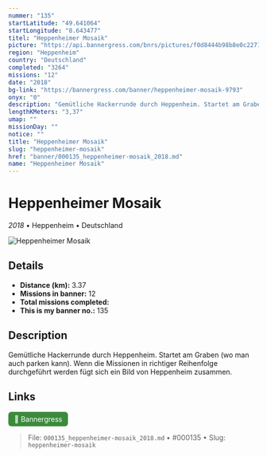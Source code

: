 ```yaml
---
nummer: "135"
startLatitude: "49.641064"
startLongitude: "8.643477"
titel: "Heppenheimer Mosaik"
picture: "https://api.bannergress.com/bnrs/pictures/f0d8444b98b8e0c2271c6a92ea9ba1e6"
region: "Heppenheim"
country: "Deutschland"
completed: "3264"
missions: "12"
date: "2018"
bg-link: "https://bannergress.com/banner/heppenheimer-mosaik-9793"
onyx: "0"
description: "Gemütliche Hackerrunde durch Heppenheim. Startet am Graben (wo man auch parken kann). \nWenn die Missionen in richtiger Reihenfolge durchgeführt werden fügt sich ein Bild von Heppenheim zusammen."
lengthKMeters: "3,37"
umap: ""
missionDay: ""
notice: ""
title: "Heppenheimer Mosaik"
slug: "heppenheimer-mosaik"
href: "banner/000135_heppenheimer-mosaik_2018.md"
name: "Heppenheimer Mosaik"
---
```

# Heppenheimer Mosaik

*2018* • Heppenheim • Deutschland

![Heppenheimer Mosaik](https://api.bannergress.com/bnrs/pictures/f0d8444b98b8e0c2271c6a92ea9ba1e6)



## Details
- **Distance (km):** 3.37
- **Missions in banner:** 12
- **Total missions completed:** 
- **This is my banner no.:** 135



## Description
Gemütliche Hackerrunde durch Heppenheim. Startet am Graben (wo man auch parken kann). 
Wenn die Missionen in richtiger Reihenfolge durchgeführt werden fügt sich ein Bild von Heppenheim zusammen.



## Links
<a href="https://bannergress.com/banner/heppenheimer-mosaik-9793" target="_blank" style="display:inline-block;margin-right:8px;padding:6px 12px;background:#3c8b3c;color:#fff;text-decoration:none;border-radius:6px;">🔗 Bannergress</a>



> File: `000135_heppenheimer-mosaik_2018.md` • #000135 • Slug: `heppenheimer-mosaik`
